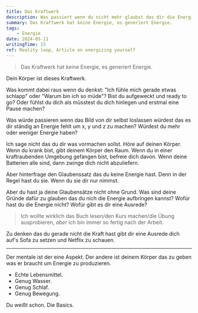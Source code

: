 ```yaml
---
title: Das Kraftwerk
description: Was passiert wenn du nicht mehr glaubst das dir die Energie fehlt?
summary: Das Kraftwerk hat keine Energie, es generiert Energie.
tags:
    - Energie
date: 2024-05-11
writingTime: 15
ref: Reality loop, Article on energizing yourself
---
```


> Das Kraftwerk hat keine Energie, es generiert Energie.

Dein Körper ist dieses Kraftwerk.

Was kommt dabei raus wenn du denkst: "Ich fühle mich gerade etwas schlapp" oder
"Warum bin ich so müde"?
Bist du aufgeweckt und ready to go?
Oder fühlst du dich als müsstest du dich hinlegen und erstmal eine Pause machen?

Was würde passieren wenn das Bild von dir selbst loslassen würdest das es dir
ständig an Energie fehlt um x, y und z zu machen?
Würdest du mehr oder weniger Energie haben?

Ich sage nicht das du dir was vormachen sollst.
Höre auf deinen Körper.
Wenn du krank bist, gibt deinem Körper den Raum.
Wenn du in einer kraftraubenden Umgebung gefangen bist, befreie dich davon.
Wenn deine Batterien alle sind, dann zwinge dich nicht abzuliefern.

Aber hinterfrage den Glaubenssatz das du keine Energie hast.
Denn in der Regel hast du sie.
Wenn du sie dir nur nimmst.

Aber du hast ja deine Glaubensätze nicht ohne Grund.
Was sind deine Gründe dafür zu glauben das du nich die Energie aufbringen
kannst?
Wofür hast du die Energie nicht?
Wofür gibt es dir eine Ausrede?

> Ich wollte wirklich das Buch lesen/den Kurs machen/die Übung ausprobieren,
_aber_ ich bin immer so fertig nach der Arbeit.

Zu denken das du gerade nicht die Kraft hast gibt dir eine Ausrede dich auf's
Sofa zu setzen und Netflix zu schauen.

---

Der mentale ist der eine Aspekt.
Der andere ist deinem Körper das zu geben was er braucht um Energie zu
produzieren.

- Echte Lebensmittel.
- Genug Wasser.
- Genug Schlaf.
- Genug Bewegung.

Du weißt schon. Die Basics.
